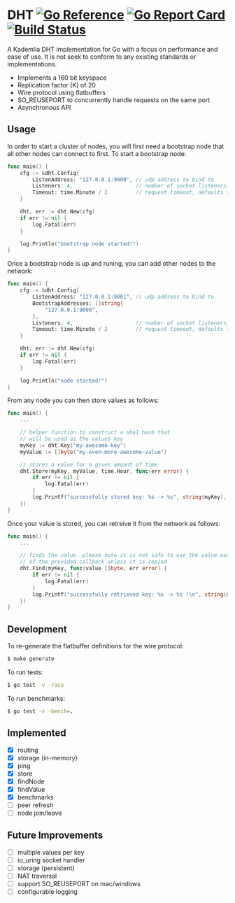 # DHT [![Go Reference](https://pkg.go.dev/badge/github.com/purehyperbole/dht.svg)](https://pkg.go.dev/github.com/purehyperbole/dht) [![Go Report Card](https://goreportcard.com/badge/github.com/purehyperbole/dht)](https://goreportcard.com/report/github.com/purehyperbole/dht) [![Build Status](https://travis-ci.org/purehyperbole/dht.svg?branch=master)](https://travis-ci.org/purehyperbole/dht)

A Kademlia DHT implementation for Go with a focus on performance and ease of use. It is not seek to conform to any existing standards or implementations. 

 - Implements a 160 bit keyspace
 - Replication factor (K) of 20
 - Wire protocol using flatbuffers
 - SO_REUSEPORT to concurrently handle requests on the same port
 - Asynchronous API

## Usage

In order to start a cluster of nodes, you will first need a bootstrap node that all other nodes can connect to first. To start a bootstrap node:

```go
func main() {
    cfg := &dht.Config{
        ListenAddress: "127.0.0.1:9000", // udp address to bind to
        Listeners: 4,                    // number of socket listeners, defaults to GOMAXPROCS
        Timeout: time.Minute / 2         // request timeout, defaults to 1 minute
    }

    dht, err := dht.New(cfg)
    if err != nil {
        log.Fatal(err)
    }

    log.Println("bootstrap node started!")
}
```

Once a bootstrap node is up and runing, you can add other nodes to the network:

```go
func main() {
    cfg := &dht.Config{
        ListenAddress: "127.0.0.1:9001", // udp address to bind to
        BootstrapAddresses: []string{
            "127.0.0.1:9000",
        },
        Listeners: 4,                    // number of socket listeners, defaults to GOMAXPROCS
        Timeout: time.Minute / 2         // request timeout, defaults to 1 minute
    }

    dht, err := dht.New(cfg)
    if err != nil {
        log.Fatal(err)
    }

    log.Println("node started!")
}
```

From any node you can then store values as follows:
```go
func main() {
    ...

    // helper function to construct a sha1 hash that
    // will be used as the values key
    myKey := dht.Key("my-awesome-key")
    myValue := []byte("my-even-more-awesome-value")

    // stores a value for a given amount of time
    dht.Store(myKey, myValue, time.Hour, func(err error) {
        if err != nil {
            log.Fatal(err)
        }
        log.Printf("successfully stored key: %s -> %s", string(myKey), string(myValue))
    })
}
```

Once your value is stored, you can retreive it from the network as follows:
```go
func main() {
    ...

    // finds the value. please note it is not safe to use the value outside
    // of the provided callback unless it is copied
    dht.Find(myKey, func(value []byte, err error) {
        if err != nil {
            log.Fatal(err)
        }
        log.Printf("successfully retrieved key: %s -> %s !\n", string(myKey), string(value))
    })
}
```


## Development

To re-generate the flatbuffer definitions for the wire protocol:
```sh
$ make generate
```

To run tests:
```sh
$ go test -v -race
```

To run benchmarks:
```sh
$ go test -v -bench=.
```

## Implemented
- [x] routing
- [x] storage (in-memory)
- [x] ping
- [x] store
- [x] findNode
- [x] findValue
- [x] benchmarks
- [ ] peer refresh
- [ ] node join/leave

## Future Improvements
- [ ] multiple values per key
- [ ] io_uring socket handler
- [ ] storage (persistent)
- [ ] NAT traversal
- [ ] support SO_REUSEPORT on mac/windows
- [ ] configurable logging